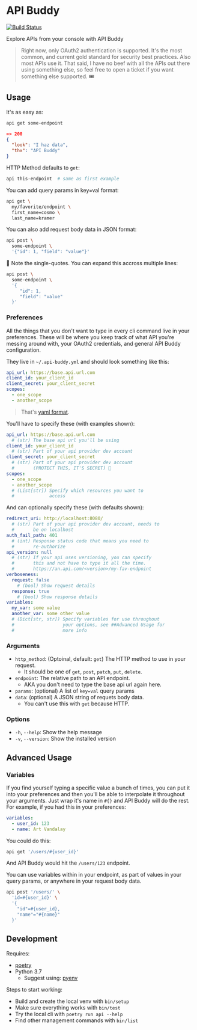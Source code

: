 # API Buddy

[![Build Status](https://travis-ci.org/fonsecapeter/api-buddy.svg?branch=master)](https://travis-ci.org/fonsecapeter/api-buddy.svg)

Explore APIs from your console with API Buddy

> Right now, only OAuth2 authentication is supported. It's the most common, and current gold standard for security best practices. Also most APIs use it. That said, I have no beef with all the APIs out there using something else, so feel free to open a ticket if you want something else supported. 🎟

## Usage

It's as easy as:
```bash
api get some-endpoint
```
```json
=> 200
{
  "look": "I haz data",
  "thx": "API Buddy"
}
```

HTTP Method defaults to `get`:
```bash
api this-endpoint  # same as first example
```

You can add query params in key=val format:
```bash
api get \
  my/favorite/endpoint \
  first_name=cosmo \
  last_name=kramer
```

You can also add request body data in JSON format:
```bash
api post \
  some-endpoint \
  '{"id": 1, "field": "value"}'
```

🤔 Note the single-quotes. You can expand this accross multiple lines:
```bash
api post \
  some-endpoint \
  '{
     "id": 1,
     "field": "value"
  }'
```

### Preferences
All the things that you don't want to type in every cli command live in your preferences. These will be where you keep track of what API you're messing around with, your OAuth2 credentials, and general API Buddy configuration.

They live in `~/.api-buddy.yml` and should look something like this:
```yaml
api_url: https://base.api.url.com
client_id: your_client_id
client_secret: your_client_secret
scopes:
  - one_scope
  - another_scope
```

> That's [yaml format](https://yaml.org).

You'll have to specify these (with examples shown):
```yaml
api_url: https://base.api.url.com
  # (str) The base api url you'll be using
client_id: your_client_id
  # (str) Part of your api provider dev account
client_secret: your_client_secret
  # (str) Part of your api provider dev account
  #       (PROTECT THIS, IT'S SECRET) 🙊
scopes:
  - one_scope
  - another_scope
  # (List[str]) Specify which resources you want to
  #             access
```

And can optionally specify these (with defaults shown):
```yaml
redirect_uri: http://localhost:8080/
  # (str) Part of your api provider dev account, needs to
  #       be on localhost
auth_fail_path: 401
  # (int) Response status code that means you need to
  #       re-authorize
api_version: null
  # (str) If your api uses versioning, you can specify
  #       this and not have to type it all the time.
  #       https://an.api.com/<version>/my-fav-endpoint
verboseness:
  request: false
    # (bool) Show request details
  response: true
    # (bool) Show response details
variables:
  my_var: some value
  another_var: some other value
  # (Dict[str, str]) Specify variables for use throughout
  #                  your options, see ##Advanced Usage for
  #                  more info
```

### Arguments
- `http_method`: (Optoinal, default: `get`) The HTTP method to use in your request.
  - It should be one of `get`, `post`, `patch`, `put`, `delete`.
- `endpoint`: The relative path to an API endpoint.
  - AKA you don't need to type the base api url again here.
- `params`: (optional) A list of `key=val` query params
- `data`: (optional) A JSON string of requets body data.
  - You can't use this with `get` because HTTP.


### Options
- `-h`, `--help`: Show the help message
- `-v`, `--version`: Show the installed version

## Advanced Usage
### Variables
If you find yourself typing a specific value a bunch of times, you can put it into your preferences and then you'll be able to interpolate it throughout your arguments. Just wrap it's name in `#{}` and API Buddy will do the rest. For example, if you had this in your preferences:
```yaml
variables:
  - user_id: 123
  - name: Art Vandalay
```

You could do this:
```bash
api get '/users/#{user_id}'
```

And API Buddy would hit the `/users/123` endpoint.

You can use variables within in your endpoint, as part of values in your query params, or anywhere in your request body data.
```bash
api post '/users/' \
  'id=#{user_id}' \
  '{
    "id"=#{user_id},
    "name"="#{name}"
  }'
```

## Development
Requires:
- [poetry](https://poetry.eustace.io/)
- Python 3.7
  - Suggest using: [pyenv](https://github.com/pyenv/pyenv)

Steps to start working:
- Build and create the local venv with `bin/setup`
- Make sure everything works with `bin/test`
- Try the local cli with `poetry run api --help`
- Find other management commands with `bin/list`
